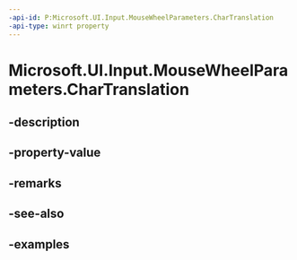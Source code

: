 ```yaml
---
-api-id: P:Microsoft.UI.Input.MouseWheelParameters.CharTranslation
-api-type: winrt property
---
```


# Microsoft.UI.Input.MouseWheelParameters.CharTranslation

<!--
public Windows.Foundation.Point CharTranslation { get; set; }
-->

## -description
## -property-value

## -remarks

## -see-also

## -examples
